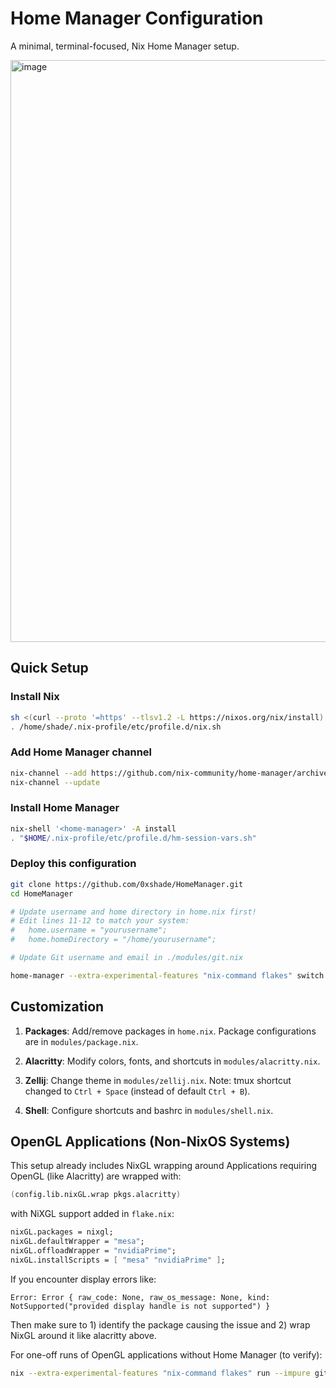# Home Manager Configuration

A minimal, terminal-focused, Nix Home Manager setup.

<img width="1488" height="931" alt="image" src="https://github.com/user-attachments/assets/72e3f869-a1a9-45e8-ae1a-dfb35289d8ff" />

## Quick Setup

### Install Nix
```sh
sh <(curl --proto '=https' --tlsv1.2 -L https://nixos.org/nix/install) --no-daemon
. /home/shade/.nix-profile/etc/profile.d/nix.sh
```

### Add Home Manager channel
```sh
nix-channel --add https://github.com/nix-community/home-manager/archive/master.tar.gz home-manager
nix-channel --update
```

### Install Home Manager
```sh
nix-shell '<home-manager>' -A install
. "$HOME/.nix-profile/etc/profile.d/hm-session-vars.sh"
```

### Deploy this configuration
```sh
git clone https://github.com/0xshade/HomeManager.git
cd HomeManager

# Update username and home directory in home.nix first!
# Edit lines 11-12 to match your system:
#   home.username = "yourusername";
#   home.homeDirectory = "/home/yourusername";

# Update Git username and email in ./modules/git.nix

home-manager --extra-experimental-features "nix-command flakes" switch -b backup --flake . 
```

## Customization

1. **Packages**: Add/remove packages in `home.nix`. Package configurations are in `modules/package.nix`.

2. **Alacritty**: Modify colors, fonts, and shortcuts in `modules/alacritty.nix`.

3. **Zellij**: Change theme in `modules/zellij.nix`. Note: tmux shortcut changed to `Ctrl + Space` (instead of default `Ctrl + B`).

4. **Shell**: Configure shortcuts and bashrc in `modules/shell.nix`.

## OpenGL Applications (Non-NixOS Systems)

This setup already includes NixGL wrapping around Applications requiring OpenGL (like Alacritty) are wrapped with:
```nix
(config.lib.nixGL.wrap pkgs.alacritty)
```

with NiXGL support added in `flake.nix`:
```nix
nixGL.packages = nixgl;
nixGL.defaultWrapper = "mesa";
nixGL.offloadWrapper = "nvidiaPrime";
nixGL.installScripts = [ "mesa" "nvidiaPrime" ];
```

If you encounter display errors like:
```
Error: Error { raw_code: None, raw_os_message: None, kind: NotSupported("provided display handle is not supported") }
```

Then make sure to 1) identify the package causing the issue and 2) wrap NixGL around it like alacritty above.

For one-off runs of OpenGL applications without Home Manager (to verify):
```bash
nix --extra-experimental-features "nix-command flakes" run --impure github:nix-community/nixGL -- alacritty
```

